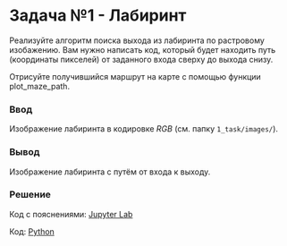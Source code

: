 # Задача №1 - Лабиринт
Реализуйте алгоритм поиска выхода из лабиринта по растровому изобажению. Вам нужно написать код, который будет находить путь (координаты пикселей) от заданного входа сверху до выхода снизу.

Отрисуйте получившийся маршрут на карте с помощью функции plot_maze_path.

### Ввод

Изображение лабиринта в кодировке $RGB$ (см. папку `1_task/images/`).

### Вывод

Изображение лабиринта с путём от входа к выходу.

### Решение

Код с пояснениями: [Jupyter Lab](1_task/task1.ipynb)

Код: [Python](1_task/task1.py)

